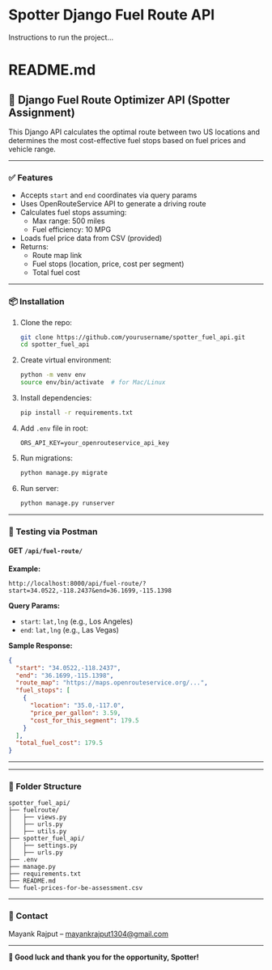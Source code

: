 # Spotter Django Fuel Route API

Instructions to run the project...
# README.md

## 🚀 Django Fuel Route Optimizer API (Spotter Assignment)

This Django API calculates the optimal route between two US locations and determines the most cost-effective fuel stops based on fuel prices and vehicle range.

---

### ✅ Features
- Accepts `start` and `end` coordinates via query params
- Uses OpenRouteService API to generate a driving route
- Calculates fuel stops assuming:
  - Max range: 500 miles
  - Fuel efficiency: 10 MPG
- Loads fuel price data from CSV (provided)
- Returns:
  - Route map link
  - Fuel stops (location, price, cost per segment)
  - Total fuel cost

---

### 📦 Installation

1. Clone the repo:
   ```bash
   git clone https://github.com/yourusername/spotter_fuel_api.git
   cd spotter_fuel_api
   ```

2. Create virtual environment:
   ```bash
   python -m venv env
   source env/bin/activate  # for Mac/Linux
   
   ```

3. Install dependencies:
   ```bash
   pip install -r requirements.txt
   ```

4. Add `.env` file in root:
   ```env
   ORS_API_KEY=your_openrouteservice_api_key
   ```

5. Run migrations:
   ```bash
   python manage.py migrate
   ```

6. Run server:
   ```bash
   python manage.py runserver
   ```

---

### 🧪 Testing via Postman

#### GET `/api/fuel-route/`
**Example:**
```http
http://localhost:8000/api/fuel-route/?start=34.0522,-118.2437&end=36.1699,-115.1398
```

**Query Params:**
- `start`: `lat,lng` (e.g., Los Angeles)
- `end`: `lat,lng` (e.g., Las Vegas)

**Sample Response:**
```json
{
  "start": "34.0522,-118.2437",
  "end": "36.1699,-115.1398",
  "route_map": "https://maps.openrouteservice.org/...",
  "fuel_stops": [
    {
      "location": "35.0,-117.0",
      "price_per_gallon": 3.59,
      "cost_for_this_segment": 179.5
    }
  ],
  "total_fuel_cost": 179.5
}
```

---


---

### 📁 Folder Structure
```
spotter_fuel_api/
├── fuelroute/
│   ├── views.py
│   ├── urls.py
│   ├── utils.py
├── spotter_fuel_api/
│   ├── settings.py
│   ├── urls.py
├── .env
├── manage.py
├── requirements.txt
├── README.md
└── fuel-prices-for-be-assessment.csv
```

---

### 📧 Contact
Mayank Rajput – [mayankrajput1304@gmail.com](mailto:mayankrajput1304@gmail.com)

---

**🎉 Good luck and thank you for the opportunity, Spotter!**
